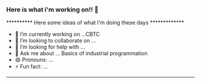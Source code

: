 ### Here is what i'm working on!! 👋

********** Here some ideas of what I'm doing these days *************

- 🔭 I’m currently working on ...CBTC
- 👯 I’m looking to collaborate on ...
- 🤔 I’m looking for help with ...
- 💬 Ask me about ... Basics of industrial programmation
- 😄 Pronouns: ...
- ⚡ Fun fact: ...
-------------------------------------------------------------------
